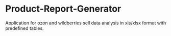 # Product-Report-Generator

Application for ozon and wildberries sell data analysis in xls/xlsx format with predefined tables.
